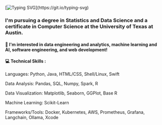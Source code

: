 [![Typing SVG](https://readme-typing-svg.demolab.com?font=Fira+Code&size=25&pause=1000&color=1891F7&width=435&lines=Hi+there!+My+name+is+Medhavi!)](https://git.io/typing-svg)
### I'm pursuing a degree in Statistics and Data Science and a certificate in Computer Science at the University of Texas at Austin.

#### 🌱 I'm interested in data engineering and analytics, machine learning and AI, software engineering, and web development!

#### 💻 Technical Skills :

Languages: Python, Java, HTML/CSS, Shell/Linux, Swift

Data Analysis: Pandas, SQL, Numpy, Spark, R

Data Visualization: Matplotlib, Seaborn, GGPlot, Base R

Machine Learning: Scikit-Learn

Frameworks/Tools: Docker, Kubernetes, AWS, Prometheus, Grafana, Langchain, Ollama, Xcode

<!--
**mj307/mj307** is a ✨ _special_ ✨ repository because its `README.md` (this file) appears on your GitHub profile.

Here are some ideas to get you started:

- 🔭 I’m currently working on ...
- 🌱 I’m currently learning ...
- 👯 I’m looking to collaborate on ...
- 🤔 I’m looking for help with ...
- 💬 Ask me about ...
- 📫 How to reach me: ...
- 😄 Pronouns: ...
- ⚡ Fun fact: ...
-->
